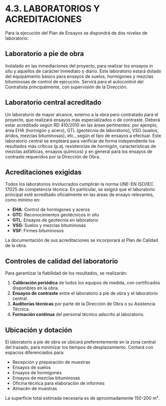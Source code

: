 
# 4.3. LABORATORIOS Y ACREDITACIONES

Para la ejecución del Plan de Ensayos se dispondrá de dos niveles de laboratorio:

## Laboratorio a pie de obra

Instalado en las inmediaciones del proyecto, para realizar los ensayos in situ y aquellos de carácter inmediato o diario. Este laboratorio estará dotado del equipamiento básico para ensayos de suelos, hormigones y mezclas bituminosas de control de ejecución. Servirá para el autocontrol del Contratista principalmente, con supervisión de la Dirección.

## Laboratorio central acreditado

Un laboratorio de mayor alcance, externo a la obra pero contratado para el proyecto, que realizará ensayos más especializados o de contraste. Deberá estar acreditado según RD 410/2010 en las áreas pertinentes: por ejemplo, área EHA (hormigón y acero), GTL (geotecnia de laboratorio), VSG (suelos, áridos, mezclas bituminosas), etc., según el tipo de ensayos a efectuar. Este laboratorio central se empleará para verificar de forma independiente los resultados más críticos (p.ej. resistencias de hormigón, características de mezclas asfálticas, ensayos químicos) y en general para los ensayos de contraste requeridos por la Dirección de Obra.

## Acreditaciones exigidas

Todos los laboratorios involucrados cumplirán la norma UNE-EN ISO/IEC 17025 de competencia técnica. En particular, se exigirá que el laboratorio principal esté acreditado oficialmente en las áreas de ensayo relevantes, como mínimo en:

- **EHA**: Control de hormigones y aceros
- **GTC**: Reconocimientos geotécnicos in situ
- **GTL**: Ensayos de geotecnia en laboratorio
- **VSG**: Suelos y mezclas bituminosas
- **VSF**: Firmes bituminosos

La documentación de sus acreditaciones se incorporará al Plan de Calidad de la obra.

## Controles de calidad del laboratorio

Para garantizar la fiabilidad de los resultados, se realizarán:

1. **Calibración periódica** de todos los equipos de medida, con certificados disponibles en la obra.
2. **Ensayos de contraste** entre el laboratorio a pie de obra y el laboratorio central.
3. **Auditorías técnicas** por parte de la Dirección de Obra o su Asistencia Técnica.
4. **Formación continua** del personal técnico adscrito al laboratorio.

## Ubicación y dotación

El laboratorio a pie de obra se ubicará preferentemente en la zona central del trazado, para minimizar los tiempos de desplazamiento. Contará con espacios diferenciados para:

- Recepción y preparación de muestras
- Ensayos de suelos
- Ensayos de hormigones
- Ensayos de mezclas bituminosas
- Oficina técnica para elaboración de informes
- Almacén de muestras

La superficie total estimada necesaria es de aproximadamente 150-200 m².